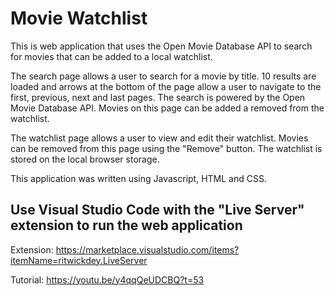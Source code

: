 # Movie Watchlist
This is web application that uses the Open Movie Database API to search for movies that can be added to a local watchlist.

The search page allows a user to search for a movie by title. 10 results are loaded and arrows at the bottom of the page allow a user to navigate to the first, previous, next and last pages. The search is powered by the Open Movie Database API. Movies on this page can be added a removed from the watchlist.

The watchlist page allows a user to view and edit their watchlist. Movies can be removed from this page using the "Remove" button. The watchlist is stored on the local browser storage.

This application was written using Javascript, HTML and CSS.


## Use Visual Studio Code with the "Live Server" extension to run the web application
Extension: https://marketplace.visualstudio.com/items?itemName=ritwickdey.LiveServer

Tutorial: https://youtu.be/y4qqQeUDCBQ?t=53
